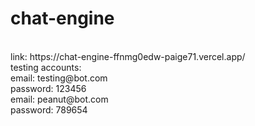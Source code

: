 # chat-engine
 <br />
 link: https://chat-engine-ffnmg0edw-paige71.vercel.app/
 <br />
 testing accounts:
 <br />
 email: testing@bot.com
 <br />
 password: 123456
 <br />
 email: peanut@bot.com
 <br />
 password: 789654

